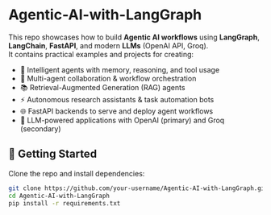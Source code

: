 # Agentic-AI-with-LangGraph

This repo showcases how to build **Agentic AI workflows** using **LangGraph**, **LangChain**, **FastAPI**, and modern **LLMs** (OpenAI API, Groq).  
It contains practical examples and projects for creating:

- 🧠 Intelligent agents with memory, reasoning, and tool usage  
- 🤝 Multi-agent collaboration & workflow orchestration  
- 📚 Retrieval-Augmented Generation (RAG) agents  
- ⚡ Autonomous research assistants & task automation bots  
- 🌐 FastAPI backends to serve and deploy agent workflows  
- 🤖 LLM-powered applications with OpenAI (primary) and Groq (secondary)  

## 🚀 Getting Started
Clone the repo and install dependencies:
```bash
git clone https://github.com/your-username/Agentic-AI-with-LangGraph.git
cd Agentic-AI-with-LangGraph
pip install -r requirements.txt
